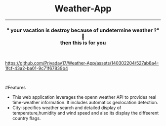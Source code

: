 <h1 align="center"> Weather-App</h1>

<hr>

<h3 align ="center">" your vacation is destroy because of undetermine weather ?" 🥺 <br>  then this is  for you </h3>
<br>

https://github.com/Priyadav17/Weather-App/assets/140302204/527ab8a4-1fcf-43a2-ba01-9c71f67839b4

<br>
 
#Features
<br>
-  This web application leverages the openn weather API to provides real time-weather information. It includes automatics geolocation detection.
-  City-specifics weather search and detailed display of temperature,humidity and wind speed and also its display the diffeerent country flags.

